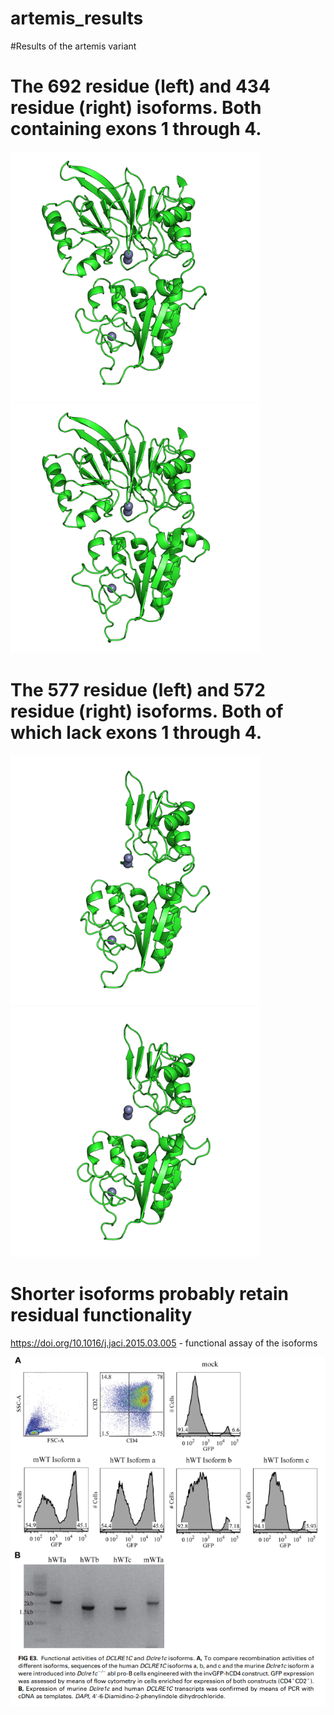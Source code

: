 # artemis_results
#Results of the artemis variant

# The 692 residue (left) and 434 residue (right) isoforms. Both containing exons 1 through 4. 

<p float="left">
  <img src="https://github.com/izzetbiophysicist/artemis_results/blob/main/isoform9.png" width="400" />
  <img src="https://github.com/izzetbiophysicist/artemis_results/blob/main/isoform10.png" width="400" /> 
</p>

# The 577 residue (left) and 572 residue (right) isoforms. Both of which lack exons 1 through 4. 

<p float="left">
  <img src="https://github.com/izzetbiophysicist/artemis_results/blob/main/isoform5.png" width="400" />
  <img src="https://github.com/izzetbiophysicist/artemis_results/blob/main/isoform8.png" width="400" /> 
</p>


# Shorter isoforms probably retain residual functionality

https://doi.org/10.1016/j.jaci.2015.03.005 - functional assay of the isoforms

![Alt Text](https://github.com/izzetbiophysicist/artemis_results/blob/main/function.png)
